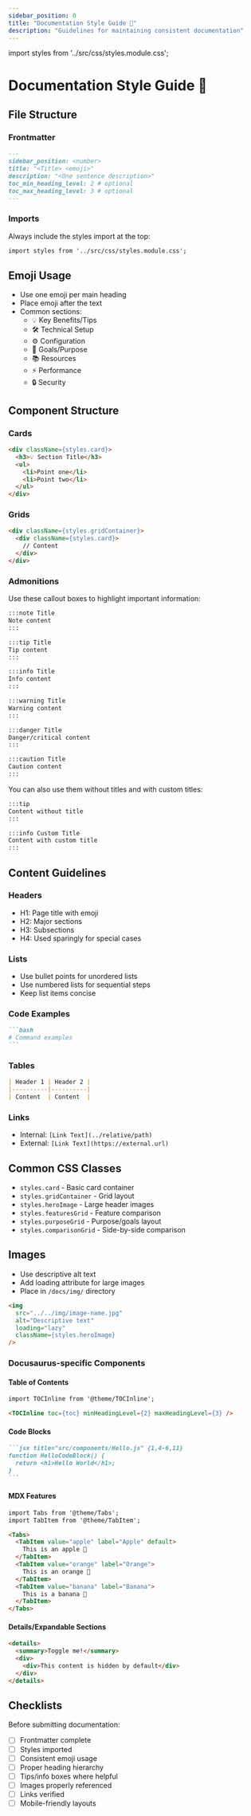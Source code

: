 ```yaml
---
sidebar_position: 0
title: "Documentation Style Guide 📝"
description: "Guidelines for maintaining consistent documentation"
---
```


import styles from '../src/css/styles.module.css';

# Documentation Style Guide 📝

## File Structure

### Frontmatter
```md
---
sidebar_position: <number>
title: "<Title> <emoji>"
description: "<One sentence description>"
toc_min_heading_level: 2 # optional
toc_max_heading_level: 3 # optional
---
```

### Imports
Always include the styles import at the top:
```md
import styles from '../src/css/styles.module.css';
```

## Emoji Usage

- Use one emoji per main heading
- Place emoji after the text
- Common sections:
  - 💡 Key Benefits/Tips
  - 🛠️ Technical Setup
  - ⚙️ Configuration
  - 🎯 Goals/Purpose
  - 📚 Resources
  - ⚡ Performance
  - 🔒 Security

## Component Structure

### Cards
```md
<div className={styles.card}>
  <h3>💡 Section Title</h3>
  <ul>
    <li>Point one</li>
    <li>Point two</li>
  </ul>
</div>
```

### Grids
```md
<div className={styles.gridContainer}>
  <div className={styles.card}>
    // Content
  </div>
</div>
```

### Admonitions
Use these callout boxes to highlight important information:

```md
:::note Title
Note content
:::

:::tip Title
Tip content
:::

:::info Title
Info content
:::

:::warning Title
Warning content
:::

:::danger Title
Danger/critical content
:::

:::caution Title
Caution content
:::
```

You can also use them without titles and with custom titles:
```md
:::tip
Content without title
:::

:::info Custom Title
Content with custom title
:::
```

## Content Guidelines

### Headers
- H1: Page title with emoji
- H2: Major sections
- H3: Subsections
- H4: Used sparingly for special cases

### Lists
- Use bullet points for unordered lists
- Use numbered lists for sequential steps
- Keep list items concise

### Code Examples
````md
```bash
# Command examples
```
````

### Tables
```md
| Header 1 | Header 2 |
|----------|----------|
| Content  | Content  |
```

### Links
- Internal: `[Link Text](../relative/path)`
- External: `[Link Text](https://external.url)`

## Common CSS Classes

- `styles.card` - Basic card container
- `styles.gridContainer` - Grid layout
- `styles.heroImage` - Large header images
- `styles.featuresGrid` - Feature comparison
- `styles.purposeGrid` - Purpose/goals layout
- `styles.comparisonGrid` - Side-by-side comparison

## Images

- Use descriptive alt text
- Add loading attribute for large images
- Place in `/docs/img/` directory
```md
<img 
  src="../../img/image-name.jpg" 
  alt="Descriptive text" 
  loading="lazy" 
  className={styles.heroImage}
/>
```

### Docusaurus-specific Components

#### Table of Contents
```md
import TOCInline from '@theme/TOCInline';

<TOCInline toc={toc} minHeadingLevel={2} maxHeadingLevel={3} />
```

#### Code Blocks
````md
```jsx title="src/components/Hello.js" {1,4-6,11}
function HelloCodeBlock() {
  return <h1>Hello World</h1>;
}
```
````

#### MDX Features
```md
import Tabs from '@theme/Tabs';
import TabItem from '@theme/TabItem';

<Tabs>
  <TabItem value="apple" label="Apple" default>
    This is an apple 🍎
  </TabItem>
  <TabItem value="orange" label="Orange">
    This is an orange 🍊
  </TabItem>
  <TabItem value="banana" label="Banana">
    This is a banana 🍌
  </TabItem>
</Tabs>
```

#### Details/Expandable Sections
```md
<details>
  <summary>Toggle me!</summary>
  <div>
    <div>This content is hidden by default</div>
  </div>
</details>
```

## Checklists

Before submitting documentation:
- [ ] Frontmatter complete
- [ ] Styles imported
- [ ] Consistent emoji usage
- [ ] Proper heading hierarchy
- [ ] Tips/info boxes where helpful
- [ ] Images properly referenced
- [ ] Links verified
- [ ] Mobile-friendly layouts
